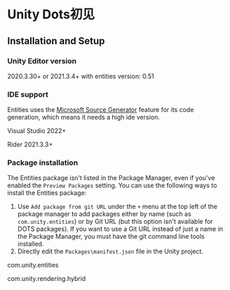 # Unity Dots初见

## Installation and Setup

### Unity Editor version

2020.3.30+ or 2021.3.4+ with entities version: 0.51

### IDE support

Entities uses the [Microsoft Source Generator](https://docs.microsoft.com/en-us/dotnet/csharp/roslyn-sdk/source-generators-overview) feature for its code generation, which means it needs a high ide version.

Visual Studio 2022+

Rider 2021.3.3+

### Package installation

The Entities package isn't listed in the Package Manager, even if you've enabled the `Preview Packages` setting. You can use the following ways to install the Entities package:

1. Use `Add package from git URL` under the `+` menu at the top left of the package manager to add packages either by name (such as  `com.unity.entities`) or by Git URL (but this option isn't available for DOTS packages). If you want to use a Git URL instead of just a name in the Package Manager, you must have the git command line tools installed.
2. Directly edit the `Packages\manifest.json` file in the Unity project. 

com.unity.entities

com.unity.rendering.hybrid